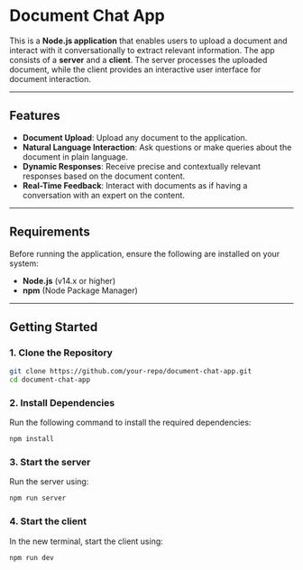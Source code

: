 # Document Chat App

This is a **Node.js application** that enables users to upload a document and interact with it conversationally to extract relevant information. The app consists of a **server** and a **client**. The server processes the uploaded document, while the client provides an interactive user interface for document interaction.

---

## Features

- **Document Upload**: Upload any document to the application.
- **Natural Language Interaction**: Ask questions or make queries about the document in plain language.
- **Dynamic Responses**: Receive precise and contextually relevant responses based on the document content.
- **Real-Time Feedback**: Interact with documents as if having a conversation with an expert on the content.

---

## Requirements

Before running the application, ensure the following are installed on your system:

- **Node.js** (v14.x or higher)
- **npm** (Node Package Manager)

---

## Getting Started

### 1. Clone the Repository

```bash
git clone https://github.com/your-repo/document-chat-app.git
cd document-chat-app
```

### 2. Install Dependencies

Run the following command to install the required dependencies:

```bash
npm install
```

### 3. Start the server

Run the server using:

```bash
npm run server
```

### 4. Start the client

In the new terminal, start the client using:

```bash
npm run dev
```